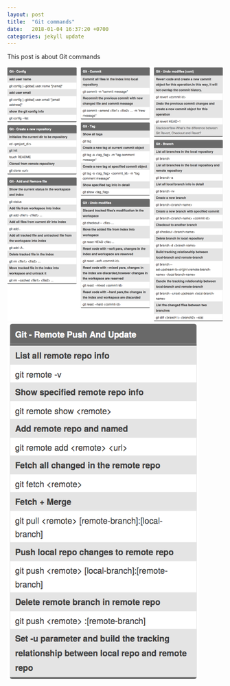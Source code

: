 ```yaml
---
layout: post
title:  "Git commands"
date:   2018-01-04 16:37:20 +0700
categories: jekyll update
---
```

This post is about Git commands

![image tooltip here](/Git_command_cheatography.png)
![image tooltip here](/Git_command_cheatography_2.png)



[jekyll-docs]: https://jekyllrb.com/docs/home
[jekyll-gh]:   https://github.com/jekyll/jekyll
[jekyll-talk]: https://talk.jekyllrb.com/
